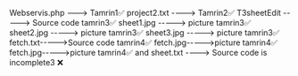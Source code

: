 Webservis.php ---> Tamrin1✅
project2.txt ----> Tamrin2✅
T3sheetEdit -----> Source code tamrin3✅
sheet1.jpg -----> picture tamrin3✅
sheet2.jpg -----> picture tamrin3✅
sheet3.jpg -----> picture tamrin3✅
fetch.txt----->Source code tamrin4✅
fetch.jpg----->picture tamrin4✅
fetch.jpg----->picture tamrin4✅
and
sheet.txt ----> Source code is incomplete3 ❌
